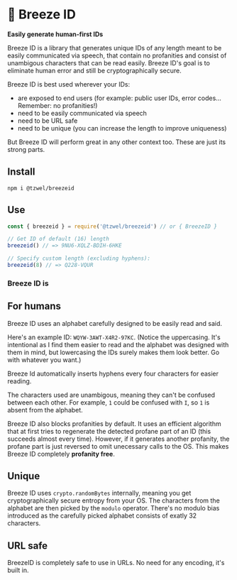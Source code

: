 # 🍃 Breeze ID
**Easily generate human-first IDs**

Breeze ID is a library that generates unique IDs of any length meant to be easily communicated via speech, that contain no profanities and consist of unambigous characters that can be read easily. Breeze ID's goal is to eliminate human error and still be cryptographically secure.

Breeze ID is best used wherever your IDs:
- are exposed to end users (for example: public user IDs, error codes... Remember: no profanities!)
- need to be easily communicated via speech
- need to be URL safe
- need to be unique (you can increase the length to improve uniqueness)

But Breeze ID will perform great in any other context too. These are just its strong parts.

## Install
```
npm i @tzwel/breezeid
```

## Use
```javascript
const { breezeid } = require('@tzwel/breezeid') // or { BreezeID }

// Get ID of default (16) length
breezeid() // => 9NU6-XQLZ-BDIH-6HKE

// Specify custom length (excluding hyphens):
breezeid(8) // => Q228-VQUR

```

### Breeze ID is

## For humans
Breeze ID uses an alphabet carefully designed to be easily read and said.

Here's an example ID: `WQYW-3AWT-X4R2-97KC`. (Notice the uppercasing. It's intentional as I find them easier to read and the alphabet was designed with them in mind, but lowercasing the IDs surely makes them look better. Go with whatever you want.)

Breeze Id automatically inserts hyphens every four characters for easier reading.

The characters used are unambigous, meaning they can't be confused between each other. For example, `1` could be confused with `I`, so `1` is absent from the alphabet.

Breeze ID also blocks profanities by default. It uses an efficient algorithm that at first tries to regenerate the detected profane part of an ID (this succeeds almost every time). However, if it generates another profanity, the profane part is just reversed to omit unecessary calls to the OS. This makes Breeze ID completely **profanity free**.

## Unique
Breeze ID uses `crypto.randomBytes` internally, meaning you get cryptographically secure entropy from your OS.
The characters from the alphabet are then picked by the `modulo` operator. There's no modulo bias introduced as the carefully picked alphabet consists of exatly 32 characters.

## URL safe
BreezeID is completely safe to use in URLs. No need for any encoding, it's built in. 